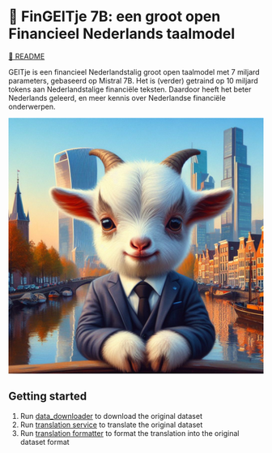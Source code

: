 # 🐐 FinGEITje 7B: een groot open Financieel Nederlands taalmodel

[📄 README](./README.md)

GEITje is een financieel Nederlandstalig groot open taalmodel met 7 miljard parameters, gebaseerd op Mistral 7B. Het is (verder) getraind op 10 miljard tokens aan Nederlandstalige financiële teksten. Daardoor heeft het beter Nederlands geleerd, en meer kennis over Nederlandse financiële onderwerpen.

![DALL·E 3: "Create a logo for a Dutch large language model's Github readme. Incorporate a hyper realistic cute baby goat painting on a Dutch landscape with a few finance skyscrapers. The cute baby goat wears a business suit and has a financial background."](./resources/fingeitje-logo.jpeg)

## Getting started
1. Run [data_downloader](./src/data_downloader.py) to download the original dataset
2. Run [translation service](./src/translation_service.py) to translate the original dataset
3. Run [translation formatter](./src/translation_formatter.py) to format the translation into the original dataset format
